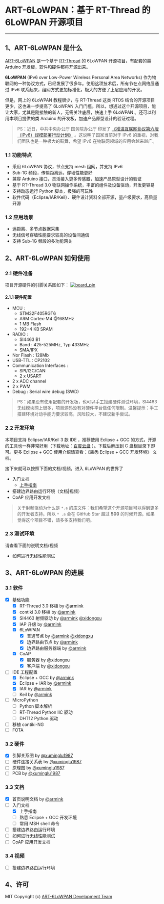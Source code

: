 # ART-6LoWPAN：基于 RT-Thread 的 6LoWPAN  开源项目

---

## 1、ART-6LoWPAN 是什么

[ART-6LoWPAN](https://github.com/ART-6LoWPAN) 是一个基于 [RT-Thread](https://github.com/RT-Thread/rt-thread) 的 6LoWPAN 开源项目，有配套的类 Arduino 开发板，软件和硬件都将开源出来。

**6LoWPAN** (IPv6 over Low-Power Wireless Personal Area Networks) 作为物联网的一种协议方式，已经发展了很多年。使用这项技术后，所有节在点网络层通过 IPv6 联系起来，组网方式更加标准化，极大的方便了上层应用的开发。

但是，网上的 6LoWPAN 教程很少，与 RT-Thread 这类 RTOS 结合的开源项目更少，这也进一步提高了 6LoWPAN 入门门槛。所以，想通过这个开源项目，能让大家，尤其是刚接触的新人，无需关注底层，快速上手 6LoWPAN 。还可以利用本项目提供的类 Arduino 的开发板，加速产品原型设计的验证过程。

> PS：近日，中共中央办公厅 国务院办公厅 印发了 [《推进互联网协议第六版（IPv6）规模部署行动计划》](http://www.gov.cn/zhengce/2017-11/26/content_5242389.htm) 。这说明了国家当前对于 IPv6 的重视，对我们团队也是一种极大的鼓舞，希望 IPv6 在物联网领域的应用会越来越广。

### 1.1 功能特点

- 采用 6LoWPAN 协议，节点支持 mesh 组网，并支持 IPv6
- Sub-1G 频段，传输距离远，穿墙性能更好
- 兼容 Arduino 接口，灵活接入更多传感器，加速产品原型设计的验证
- 基于 RT-Thread 3.0 物联网操作系统，丰富的组件及设备驱动，开发更容易
- 支持动态运行 Python 脚本，极强的可玩性
- 软件代码（Eclipse/IAR/Keil）、硬件设计资料全部开源，量产级要求，高质量开源

###  1.2 应用场景

- 远距离、多节点数据采集
- 无线信号穿墙性能要求较高的设备间通信
- 支持 Sub-1G 频段的多功能网关

## 2、ART-6LoWPAN 如何使用

### 2.1 硬件准备

项目开源硬件的引脚关系图如下：
[![board_pin](https://raw.githubusercontent.com/ART-6LoWPAN/art-6lowpan/master/docs/zh/images/board_pin.jpg)](https://github.com/ART-6LoWPAN/art-6lowpan)

#### 2.1.1 硬件配置

- MCU :
    - STM32F405RGT6
    - ARM Cortex-M4 @168MHz
    - 1 MB Flash
    - 192+4 KB SRAM
- RADIO :
    - SI4463 B1 
    - Band : 425-525MHz, Typ 433MHz
    - SMA/IPX
- Nor Flash : 128Mb
- USB-TTL : CP2102
- Communication Interfaces :
    - SPI/I2C/CAN
    - 2 x USART
- 2 x ADC channel
- 2 x PWM
- Debug : Serial wire debug (SWD)

> PS：如果没有使用配套的开发板，也可以手工搭建硬件测试环境，SI4463 无线模块网上很多，项目源码没有对硬件平台做任何限制。温馨提示：手工搭建环境对动手能力要求较高，风险较大，不建议新手尝试。

### 2.2 开发环境

本项目支持 Eclipse/IAR/Keil 3 款 IDE ，推荐使用 Eclipse + GCC 的方式，开源的工具也一样非常好用（下载地址：[百度云盘](https://pan.baidu.com/s/1qX8R2nq#list/path=%2FART-6LoWPAN%2Ftools%2FGCC%20MCU%20Eclpise%20IDE) ）。下载后解压到 C 盘根目录下即可。更多 Eclipse + GCC 使用介绍请查看：《熟悉 Eclipse + GCC 开发环境》 文档。

接下来就可以按照下面的文档/视频，进入 6LoWPAN 的世界了

- 入门文档
    - [上手指南](https://github.com/ART-6LoWPAN/art-6lowpan/tree/master/docs/zh/getting_started_guide.md)
- 搭建边界路由运行环境（文档|视频）
- CoAP 应用开发文档

> 关于射频驱动为什么是 `*.a` 的库文件：我们希望这个开源项目可以得到更多的开发者支持。所以 `* .a` 会在 GitHub Star 超过 **500** 的时候开源。如果觉得这个项目不错，请多多支持我们吧。

### 2.3 测试环境

请查看下面的说明文档/视频

- 如何进行无线性能测试

## 3、ART-6LoWPAN 的进展

### 3.1 软件

- [X] 基础功能
    - [X] RT-Thread 3.0 移植 by [@armink](https://github.com/armink)
    - [X] contiki 3.0 移植 by [@armink](https://github.com/armink)
    - [X] SI4463 射频驱动 by [@armink](https://github.com/armink) [@xidongxu](https://github.com/xidongxu)
    - [X] IAP 升级 by [@armink](https://github.com/armink)
    - [X] 6LoWPAN
        - [X] 普通节点 by [@armink](https://github.com/armink) [@xidongxu](https://github.com/xidongxu)
        - [X] 边界路由节点 by [@armink](https://github.com/armink)
        - [X] 边界路由服务器端 by [@armink](https://github.com/armink)
    - [X] CoAP
        - [X] 服务器 by [@xidongxu](https://github.com/xidongxu)
        - [X] 客户端 by [@xidongxu](https://github.com/xidongxu)
- [ ] IDE 工程配置
    - [X] Eclipse + GCC by [@armink](https://github.com/armink)
    - [X] Eclipse + IAR by [@armink](https://github.com/armink)
    - [X] IAR by [@armink](https://github.com/armink)
    - [ ] Keil by [@armink](https://github.com/armink)
- [ ] MicroPython
    - [ ] Python 脚本解析
    - [ ] RT-Thread Python IIC 驱动
    - [ ] DHT12 Python 驱动
- [ ] 移植 contiki-NG
- [ ] FOTA

### 3.2 硬件

- [X] 引脚关系图 by [@xuminglu1987](https://github.com/xuminglu1987)
- [ ] 硬件连接关系表 by [@xuminglu1987](https://github.com/xuminglu1987)
- [ ] 原理图 by [@xuminglu1987](https://github.com/xuminglu1987)
- [ ] PCB by [@xuminglu1987](https://github.com/xuminglu1987)

### 3.3 文档

- [X] 首页说明文档 by [@armink](https://github.com/armink)
- [ ] 入门文档
    - [X] 上手指南
    - [ ] 熟悉 Eclipse + GCC 开发环境
    - [ ] 常用 MSH shell 命令
- [ ] 搭建边界路由运行环境
- [ ] 如何进行无线性能测试
- [ ] CoAP 应用开发文档

### 3.4 视频

- [ ] 搭建边界路由运行环境

## 4、许可

MIT Copyright (c) [ART-6LoWPAN Development Team](https://github.com/ART-6LoWPAN)
